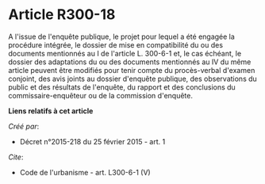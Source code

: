 # Article R300-18

A l'issue de l'enquête publique, le projet pour lequel a été engagée la procédure intégrée, le dossier de mise en
compatibilité du ou des documents mentionnés au I de l'article L. 300-6-1 et, le cas échéant, le dossier des adaptations du
ou des documents mentionnés au IV du même article peuvent être modifiés pour tenir compte du procès-verbal d'examen conjoint,
des avis joints au dossier d'enquête publique, des observations du public et des résultats de l'enquête, du rapport et des
conclusions du commissaire-enquêteur ou de la commission d'enquête.

**Liens relatifs à cet article**

_Créé par_:

  - Décret n°2015-218 du 25 février 2015 - art. 1

_Cite_:

  - Code de l'urbanisme - art. L300-6-1 (V)
